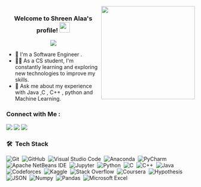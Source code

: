 
<img width="250" align="right" src="https://c.tenor.com/_DOBjnGspYAAAAAM/code-coding.gif">

<h3 align="center">
  Welcome to Shreen Alaa's profile!
  <img src="https://media.giphy.com/media/hvRJCLFzcasrR4ia7z/giphy.gif" width="28">
</h3>

<!-- Typing SVG by DenverCoder1 - https://github.com/DenverCoder1/readme-typing-svg -->
<p align="center">
  <a href="https://github.com/DenverCoder1/readme-typing-svg"><img src="https://readme-typing-svg.herokuapp.com/?lines=Machine-Learning%20Engineer;Work%20hard%20work%20smart&font=Fira%20Code&center=true&width=440&height=45&color=f75c7e&vCenter=true&size=22"></a>
</p> 

- 🏢 I'm a Software Engineer .
- 👨‍💻 As a CS student, I'm constantly learning and exploring new technologies to improve my skills.
- 💬 Ask me about my experience with Java ,C , C++ , python and Machine Learning.

### Connect with Me :

<a href="https://linkedin.com/in/shreenalaa" target="_blank"><img src="https://img.shields.io/badge/-Shreen%20Alaa-0077B5?style=for-the-badge&logo=Linkedin&logoColor=white"/></a>
<a href="https://t.me/ShreenAlaa" target="_blank"><img src="https://img.shields.io/badge/-Shreen%20Alaa-0077B5?style=for-the-badge&logo=Telegram&logoColor=white"/></a>
<a href="https://www.facebook.com/shreenalaa.alaa/" target="_blank"><img src="https://img.shields.io/badge/-Shreen%20Alaa-0077B5?style=for-the-badge&logo=Facebook&logoColor=white"/></a>
### 🛠 &nbsp;Tech Stack

![Git](https://img.shields.io/badge/-Git-05122A?style=flat&logo=git)&nbsp;
![GitHub](https://img.shields.io/badge/-GitHub-05122A?style=flat&logo=github)&nbsp;
![Visual Studio Code](https://img.shields.io/badge/-Visual%20Studio%20Code-05122A?style=flat&logo=visual-studio-code&logoColor=007ACC)&nbsp;
![Anaconda](https://img.shields.io/badge/-Anaconda%20-05122A?style=flat&logo=anaconda)&nbsp;
![PyCharm](https://img.shields.io/badge/-PyCharm%20-05122A?style=flat&logo=pyCharm)&nbsp;
![Apache NetBeans IDE](https://img.shields.io/badge/-Apache%20NetBeans%20IDE%20-05122A?style=flat&logo=apachenetbeanside)&nbsp;
![Jupyter](https://img.shields.io/badge/-Jupyter%20-05122A?style=flat&logo=jupyter)&nbsp;
![Python](https://img.shields.io/badge/-Python%20-05122A?style=flat&logo=python)&nbsp;
![C](https://img.shields.io/badge/-C%20-05122A?style=flat&logo=c)&nbsp;
![C++](https://img.shields.io/badge/-C++%20-05122A?style=flat&logo=cplusplus)&nbsp;
![Java](https://img.shields.io/badge/-Java%20-05122A?style=flat&logo=java&logoColor=white)&nbsp;
![Codeforces](https://img.shields.io/badge/-Codeforces%20-05122A?style=flat&logo=codeforces)&nbsp;
![Kaggle](https://img.shields.io/badge/-Kaggle%20-05122A?style=flat&logo=Kaggle)&nbsp;
![Stack Overflow](https://img.shields.io/badge/-Stack%20Overflow%20-05122A?style=flat&logo=stackoverflow)&nbsp;
![Coursera](https://img.shields.io/badge/-Coursera%20-05122A?style=flat&logo=coursera)&nbsp;
![Hypothesis](https://img.shields.io/badge/-Hypothesis%20-05122A?style=flat&logo=hypothesis)&nbsp;
![JSON](https://img.shields.io/badge/-JSON%20-05122A?style=flat&logo=json)&nbsp;
![Numpy](https://img.shields.io/badge/-Numpy%20-05122A?style=flat&logo=numpy)&nbsp;
![Pandas](https://img.shields.io/badge/-Pandas%20-05122A?style=flat&logo=pandas)&nbsp;
![Microsoft Excel](https://img.shields.io/badge/-Microsoft%20Excel%20-05122A?style=flat&logo=microsoftexcel)&nbsp;




